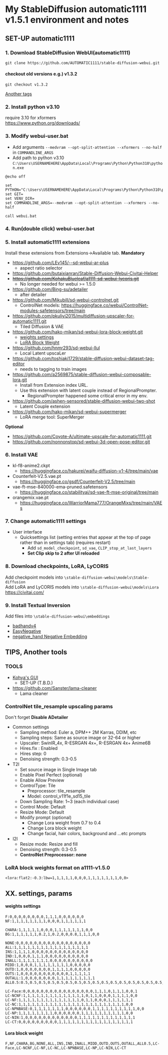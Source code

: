 # My StableDiffusion automatic1111 v1.5.1 environment and notes
## SET-UP automatic1111
### 1. Download StableDiffusion WebUI(automatic1111)
```
git clone https://github.com/AUTOMATIC1111/stable-diffusion-webui.git
```
#### checkout old versions e.g.) v1.3.2
```
git checkout v1.3.2
```
[Another tags](https://github.com/AUTOMATIC1111/stable-diffusion-webui/tags)


### 2. Install python v3.10

require 3.10 for xformers  
https://www.python.org/downloads/


### 3. Modify webui-user.bat
- Add arguments `--medvram --opt-split-attention --xformers --no-half` in `COMMANDLINE_ARGS`  
- Add path to python v3.10 `C:\Users\USERNAMEHERE\AppData\Local\Programs\Python\Python310\python.exe`

```
@echo off

set PYTHON="C:\Users\USERNAMEHERE\AppData\Local\Programs\Python\Python310\python.exe"
set GIT=
set VENV_DIR=
set COMMANDLINE_ARGS=--medvram --opt-split-attention --xformers --no-half

call webui.bat

```


### 4. Run(double click) webui-user.bat

### 5. Install automatic1111 extensions
Install these extensions from Extensions->Available tab.
**Mandatory**
- https://github.com/LEv145/--sd-webui-ar-plus
  - aspect ratio selector
- https://github.com/butaixianran/Stable-Diffusion-Webui-Civitai-Helper
- ~~https://github.com/KohakuBlueleaf/a1111-sd-webui-lycoris.git~~
  - No longer needed for webui >= 1.5.0
- https://github.com/Bing-su/adetailer
  - after detailer
- https://github.com/Mikubill/sd-webui-controlnet.git
  - ControlNet models: https://huggingface.co/webui/ControlNet-modules-safetensors/tree/main
- https://github.com/pkuliyi2015/multidiffusion-upscaler-for-automatic1111.git
  - Tiled Diffusion & VAE
- https://github.com/hako-mikan/sd-webui-lora-block-weight.git
  - [weights settings](#weights-settings)
  - [LoRA Block Weight](#Lora-block-weight)
- https://github.com/hnmr293/sd-webui-llul
  - Local Latent upscaLer
- https://github.com/toshiaki1729/stable-diffusion-webui-dataset-tag-editor
  - needs to tagging to train images
- https://github.com/a2569875/stable-diffusion-webui-composable-lora.git
  - Install from Extension index URL.
  - Use this extension with latent couple instead of RegionalPrompter.
    -  RegionalPrompter happened some critical error in my env.
- https://github.com/ashen-sensored/stable-diffusion-webui-two-shot
  - Latent Couple extension
- https://github.com/hako-mikan/sd-webui-supermerger
  - LoRA merge tool: SuperMerger

**Optional**  
- https://github.com/Coyote-A/ultimate-upscale-for-automatic1111.git
- https://github.com/nonnonstop/sd-webui-3d-open-pose-editor.git

  
### 6. Install VAE
- kl-f8-anime2.ckpt
  - https://huggingface.co/hakurei/waifu-diffusion-v1-4/tree/main/vae
- Counterfeit-V2.5.vae.pt
  - https://huggingface.co/gsdf/Counterfeit-V2.5/tree/main
- vae-ft-mse-840000-ema-pruned.safetensors
  - https://huggingface.co/stabilityai/sd-vae-ft-mse-original/tree/main
- orangemix.vae.pt
  - https://huggingface.co/WarriorMama777/OrangeMixs/tree/main/VAEs

### 7. Change automatic1111 settings
- User interface
  - Quicksettings list (setting entries that appear at the top of page rather than in settings tab) (requires restart)
    - Add `sd_model_checkpoint`, `sd_vae`, `CLIP_stop_at_last_layers`
    - **Set Clip skip to 2 after UI reloaded**

### 8. Download checkpoints, LoRA, LyCORIS
Add checkpoint models into `\stable-diffusion-webui\models\Stable-diffusion`  
Add LoRA and LyCORIS models into `\stable-diffusion-webui\models\Lora`  
https://civitai.com/

### 9. Install Textual Inversion
Add files into `\stable-diffusion-webui\embeddings`
- [badhandv4](https://civitai.com/models/16993)
- [EasyNegative](https://civitai.com/models/7808)
- [negative_hand Negative Embedding](https://civitai.com/models/56519)


## TIPS, Another tools
### TOOLS
- [Kohya's GUI](https://github.com/bmaltais/kohya_ss)
  - SET-UP (T.B.D.)
- https://github.com/Sanster/lama-cleaner
  - Lama cleaner

### ControlNet tile_resample upscaling params
Don't forget **Disable ADetailer**
- Common settings
  - Sampling method: Euler a, DPM++ 2M Karras, DDIM, etc
  - Sampling steps: Same as source image or 32-64 or higher
  - Upscaler: SwinIR_4x, R-ESRGAN 4x+, R-ESRGAN 4x+ Anime6B
  - Hires.fix : Enabled
  - Hires step: 0
  - Denoising strength: 0.3-0.5
- T2I
  - Set source image in Single Image tab
  - Enable Pixel Perfect (optional)
  - Enable Allow Preview
  - ControlType: Tile
    - Preprocessor: tile_resample
    - Model: control_v11f1e_sd15_tile
  - Down Sampling Rate: 1~3 (each individual case)
  - Control Mode: Default
  - Resize Mode: Default
  - Modify prompt (optional)
    - Change Lora weight from 0.7 to 0.4
    - Change Lora block weight
    - Change facial, hair colors, background and ...etc prompts
- I2I
  - Resize mode: Resize and fill
  - Denoising strength: 0.3-0.5
  - **ControlNet Preprocessor: none**
### LoRA block weights format on a1111-v1.5.0
```<lora:flat2:-0.3:lbw=1,1,1,1,1,0,0,0,1,1,1,1,1,1,1,0,0>```

## XX. settings, params
#### weights settings
```
F:0,0,0,0,0,0,0,0,1,1,1,0,0,0,0,0,0
NF:1,1,1,1,1,1,1,1,0,0,0,1,1,1,1,1,1

CHARA:1,1,1,1,1,0,0,0,1,1,1,1,1,1,1,0,0
BG:1,1,1,1,1,1,0.2,1,0.2,0,0,0.8,1,1,1,0,0

NONE:0,0,0,0,0,0,0,0,0,0,0,0,0,0,0,0,0
ALL:1,1,1,1,1,1,1,1,1,1,1,1,1,1,1,1,1
INS:1,1,1,1,0,0,0,0,0,0,0,0,0,0,0,0,0
IND:1,0,0,0,1,1,1,0,0,0,0,0,0,0,0,0,0
INALL:1,1,1,1,1,1,1,0,0,0,0,0,0,0,0,0,0
MIDD:1,0,0,0,1,1,1,1,1,1,1,1,0,0,0,0,0
OUTD:1,0,0,0,0,0,0,0,1,1,1,1,0,0,0,0,0
OUTS:1,0,0,0,0,0,0,0,0,0,0,0,1,1,1,1,1
OUTALL:1,0,0,0,0,0,0,0,1,1,1,1,1,1,1,1,1
ALL0.5:0.5,0.5,0.5,0.5,0.5,0.5,0.5,0.5,0.5,0.5,0.5,0.5,0.5,0.5,0.5,0.5,0.5

LC-Face:0,0,0,0,0,0,0,0,0,0,0,0,0,0,0,0,1,1,1,0,1,1,1,0,0,1
LC-NCNF:1,1,1,1,1,1,1,1,1,1,1,1,1,1,0,1,1,0,0,0,1,1,1,1,0,0
LC-NF:1,1,1,1,1,1,1,1,1,1,1,1,1,1,0,1,1,0,0,0,1,1,1,1,1,1
LC-NC:1,1,1,1,1,1,1,1,1,1,1,1,1,1,1,1,1,1,1,1,1,1,1,1,0,0
LC-NPNBASE:0,1,1,1,1,1,1,1,0,0,0,0,0,0,1,1,1,1,1,1,1,1,1,1,0,0
LC-NP:1,1,1,1,1,1,1,1,0,0,0,0,0,0,1,1,1,1,1,1,1,1,1,1,0,0
LC-NIN:1,0,0,0,0,0,0,0,0,0,0,0,0,1,1,1,1,1,1,1,1,1,1,1,1,1
LC-CT:0,0,0,0,0,0,0,0,0,1,1,1,1,1,1,1,1,1,1,1,1,1,1,1,1,1
```
#### Lora block weight
```
F,NF,CHARA,BG,NONE,ALL,INS,IND,INALL,MIDD,OUTD,OUTS,OUTALL,ALL0.5,LC-Face,LC-NCNF,LC-NF,LC-NC,LC-NPNBASE,LC-NP,LC-NIN,LC-CT
```
